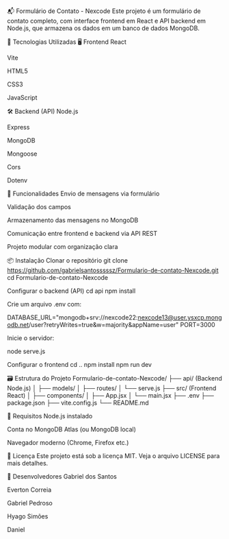 📬 Formulário de Contato - Nexcode
Este projeto é um formulário de contato completo, com interface frontend em React e API backend em Node.js, que armazena os dados em um banco de dados MongoDB.

🚀 Tecnologias Utilizadas
🖥️ Frontend
React

Vite

HTML5

CSS3

JavaScript

🛠️ Backend (API)
Node.js

Express

MongoDB

Mongoose

Cors

Dotenv

🧪 Funcionalidades
Envio de mensagens via formulário

Validação dos campos

Armazenamento das mensagens no MongoDB

Comunicação entre frontend e backend via API REST

Projeto modular com organização clara

📦 Instalação
Clonar o repositório
git clone https://github.com/gabrielsantosssssz/Formulario-de-contato-Nexcode.git
cd Formulario-de-contato-Nexcode

Configurar o backend (API)
cd api
npm install

Crie um arquivo .env com:

DATABASE_URL="mongodb+srv://nexcode22:nexcode13@user.ysxcp.mongodb.net/user?retryWrites=true&w=majority&appName=user"
PORT=3000

Inicie o servidor:

node serve.js

Configurar o frontend
cd ..
npm install
npm run dev

🗃️ Estrutura do Projeto
Formulario-de-contato-Nexcode/
├── api/ (Backend Node.js)
│ ├── models/
│ ├── routes/
│ └── serve.js
├── src/ (Frontend React)
│ ├── components/
│ ├── App.jsx
│ └── main.jsx
├── .env
├── package.json
├── vite.config.js
└── README.md

📌 Requisitos
Node.js instalado

Conta no MongoDB Atlas (ou MongoDB local)

Navegador moderno (Chrome, Firefox etc.)

📝 Licença
Este projeto está sob a licença MIT. Veja o arquivo LICENSE para mais detalhes.

👤 Desenvolvedores
Gabriel dos Santos

Everton Correia

Gabriel Pedroso

Hyago Simões

Daniel